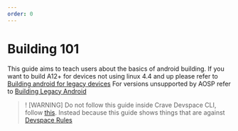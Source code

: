 ```yaml
---
order: 0
---
```


# Building 101

This guide aims to teach users about the basics of android building.
If you want to build A12+ for devices not using linux 4.4 and up please refer to [Building android for legacy devices](../building-for-ultralegacy-devices/index.md)
For versions unsupported by AOSP refer to [Building Legacy Android](../build-legacy-versions/index.md)

>! [WARNING]
> Do not follow this guide inside Crave Devspace CLI, follow [this](../../crave/index.md). Instead because this guide shows things that are against [Devspace Rules](../../crave/rules.md)



